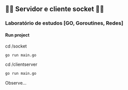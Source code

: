 ## :guardsman: Servidor e cliente socket :guardsman:

### Laboratório de estudos [GO, Goroutines, Redes]

#### Run project

cd /socket

```bash
go run main.go
```

cd /clientserver
```bash
go run main.go
```

Observe...
